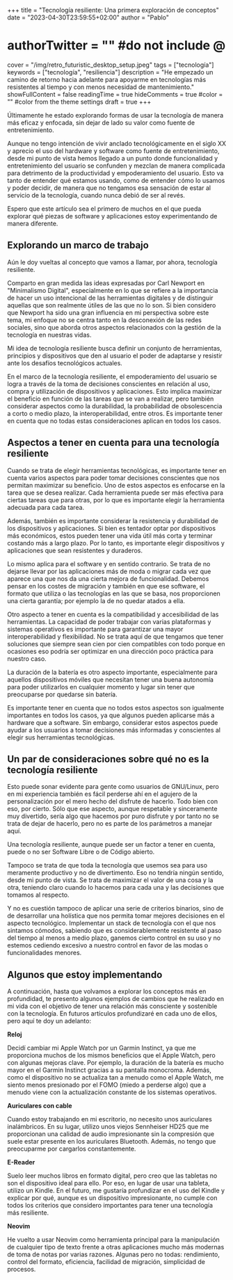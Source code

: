+++
title = "Tecnología resiliente: Una primera exploración de conceptos"
date = "2023-04-30T23:59:55+02:00"
author = "Pablo"
# authorTwitter = "" #do not include @
cover = "/img/retro_futuristic_desktop_setup.jpeg"
tags = ["tecnología"]
keywords = ["tecnología", "resiliencia"]
description = "He empezado un camino de retorno hacia adelante para apoyarme en tecnologías más resistentes al tiempo y con menos necesidad de mantenimiento."
showFullContent = false
readingTime = true
hideComments = true
#color = "" #color from the theme settings
draft = true
+++

Últimamente he estado explorando formas de usar la tecnología de manera más eficaz y enfocada, sin dejar de lado su valor como fuente de entretenimiento. 

Aunque no tengo intención de vivir anclado tecnológicamente en el siglo XX y aprecio el uso del hardware y software como fuente de entretenimiento, desde mi punto de vista hemos llegado a un punto donde funcionalidad y entretenimiento del usuario se confunden y mezclan de manera complicada para detrimento de la productividad y empoderamiento del usuario. Esto va tanto de entender qué estamos usando, como de entender cómo lo usamos y poder decidir, de manera que no tengamos esa sensación de estar al servicio de la tecnología, cuando nunca debió de ser al revés.

Espero que este artículo sea el primero de muchos en el que pueda explorar qué piezas de software y aplicaciones estoy experimentando de manera diferente.

## Explorando un marco de trabajo
Aún le doy vueltas al concepto que vamos a llamar, por ahora, tecnología resiliente.

Comparto en gran medida las ideas expresadas por Carl Newport en "Minimalismo Digital", especialmente en lo que se refiere a la importancia de hacer un uso intencional de las herramientas digitales y de distinguir aquellas que son realmente útiles de las que no lo son. Si bien considero que Newport ha sido una gran influencia en mi perspectiva sobre este tema, mi enfoque no se centra tanto en la desconexión de las redes sociales, sino que aborda otros aspectos relacionados con la gestión de la tecnología en nuestras vidas.

Mi idea de tecnología resiliente busca definir un conjunto de herramientas, principios y dispositivos que den al usuario el poder de adaptarse y resistir ante los desafíos tecnológicos actuales.

En el marco de la tecnología resiliente, el empoderamiento del usuario se logra a través de la toma de decisiones conscientes en relación al uso, compra y utilización de dispositivos y aplicaciones. Esto implica maximizar el beneficio en función de las tareas que se van a realizar, pero también considerar aspectos como la durabilidad, la probabilidad de obsolescencia a corto o medio plazo, la interoperabilidad, entre otros. Es importante tener en cuenta que no todas estas consideraciones aplican en todos los casos.

## Aspectos a tener en cuenta para una tecnología resiliente
Cuando se trata de elegir herramientas tecnológicas, es importante tener en cuenta varios aspectos para poder tomar decisiones conscientes que nos permitan maximizar su beneficio. Uno de estos aspectos es enfocarse en la tarea que se desea realizar. Cada herramienta puede ser más efectiva para ciertas tareas que para otras, por lo que es importante elegir la herramienta adecuada para cada tarea.

Además, también es importante considerar la resistencia y durabilidad de los dispositivos y aplicaciones. Si bien es tentador optar por dispositivos más económicos, estos pueden tener una vida útil más corta y terminar costando más a largo plazo. Por lo tanto, es importante elegir dispositivos y aplicaciones que sean resistentes y duraderos.

Lo mismo aplica para el software y en sentido contrario. Se trata de no dejarse llevar por las aplicaciones más de moda o migrar cada vez que aparece una que nos da una cierta mejora de funcionalidad. Debemos pensar en los costes de migración y también en que ese software, el formato que utiliza o las tecnologías en las que se basa, nos proporcionen una cierta garantía; por ejemplo la de no quedar atados a ella.

Otro aspecto a tener en cuenta es la compatibilidad y accesibilidad de las herramientas. La capacidad de poder trabajar con varias plataformas y sistemas operativos es importante para garantizar una mayor interoperabilidad y flexibilidad. No se trata aquí de que tengamos que tener soluciones que siempre sean cien por cien compatibles con todo porque en ocasiones eso podría ser optimizar en una dirección poco práctica para nuestro caso.

La duración de la batería es otro aspecto importante, especialmente para aquellos dispositivos móviles que necesitan tener una buena autonomía para poder utilizarlos en cualquier momento y lugar sin tener que preocuparse por quedarse sin batería.

Es importante tener en cuenta que no todos estos aspectos son igualmente importantes en todos los casos, ya que algunos pueden aplicarse más a hardware que a software. Sin embargo, considerar estos aspectos puede ayudar a los usuarios a tomar decisiones más informadas y conscientes al elegir sus herramientas tecnológicas.

## Un par de consideraciones sobre qué no es la tecnología resiliente

Esto puede sonar evidente para gente como usuarios de GNU/Linux, pero en mi experiencia también es fácil perderse ahí en el agujero de la personalización por el mero hecho del disfrute de hacerlo. Todo bien con eso, por cierto. Sólo que ese aspecto, aunque respetable y sinceramente muy divertido, sería algo que hacemos por puro disfrute y por tanto no se trata de dejar de hacerlo, pero no es parte de los parámetros a manejar aquí.

Una tecnología resiliente, aunque puede ser un factor a tener en cuenta, puede o no ser Software Libre o de Código abierto.

Tampoco se trata de que toda la tecnología que usemos sea para uso meramente productivo y no de divertimento. Eso no tendría ningún sentido, desde mi punto de vista. Se trata de maximizar el valor de una cosa y la otra, teniendo claro cuando lo hacemos para cada una y las decisiones que tomamos al respecto.

Y no es cuestión tampoco de aplicar una serie de criterios binarios, sino de de desarrollar una holística que nos permita tomar mejores decisiones en el aspecto tecnológico. Implementar un stack de tecnología con el que nos sintamos cómodos, sabiendo que es considerablemente resistente al paso del tiempo al menos a medio plazo, ganemos cierto control en su uso y no estemos cediendo excesivo a nuestro control en favor de las modas o funcionalidades menores.

## Algunos que estoy implementando

A continuación, hasta que volvamos a explorar los conceptos más en profundidad, te presento algunos ejemplos de cambios que he realizado en mi vida con el objetivo de tener una relación más consciente y sostenible con la tecnología. En futuros artículos profundizaré en cada uno de ellos, pero aquí te doy un adelanto:

**Reloj**

Decidí cambiar mi Apple Watch por un Garmin Instinct, ya que me proporciona muchos de los mismos beneficios que el Apple Watch, pero con algunas mejoras clave. Por ejemplo, la duración de la batería es mucho mayor en el Garmin Instinct gracias a su pantalla monocroma. Además, como el dispositivo no se actualiza tan a menudo como el Apple Watch, me siento menos presionado por el FOMO (miedo a perderse algo) que a menudo viene con la actualización constante de los sistemas operativos.

**Auriculares con cable**

Cuando estoy trabajando en mi escritorio, no necesito unos auriculares inalámbricos. En su lugar, utilizo unos viejos Sennheiser HD25 que me proporcionan una calidad de audio impresionante sin la compresión que suele estar presente en los auriculares Bluetooth. Además, no tengo que preocuparme por cargarlos constantemente.

**E-Reader**

Suelo leer muchos libros en formato digital, pero creo que las tabletas no son el dispositivo ideal para ello. Por eso, en lugar de usar una tableta, utilizo un Kindle. En el futuro, me gustaría profundizar en el uso del Kindle y explicar por qué, aunque es un dispositivo impresionante, no cumple con todos los criterios que considero importantes para tener una tecnología más resiliente.

**Neovim**

He vuelto a usar Neovim como herramienta principal para la manipulación de cualquier tipo de texto frente a otras aplicaciones mucho más modernas de toma de notas por varias razones. Algunas pero no todas: rendimiento, control del formato, eficiencia, facilidad de migración, simplicidad de procesos.


